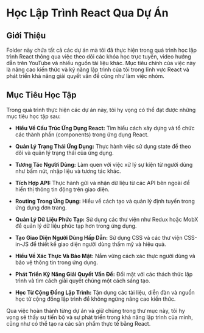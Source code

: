 # Học Lập Trình React Qua Dự Án

## Giới Thiệu

Folder này chứa tất cả các dự án mà tôi đã thực hiện trong quá trình học lập trình React thông qua việc theo dõi các khóa học trực tuyến, video hướng dẫn trên YouTube và nhiều nguồn tài liệu khác. Mục tiêu chính của việc này là nâng cao kiến thức và kỹ năng lập trình của tôi trong lĩnh vực React và phát triển khả năng giải quyết vấn đề cũng như làm việc nhóm.

## Mục Tiêu Học Tập

Trong quá trình thực hiện các dự án này, tôi hy vọng có thể đạt được những mục tiêu học tập sau:

- **Hiểu Về Cấu Trúc Ứng Dụng React:** Tìm hiểu cách xây dựng và tổ chức các thành phần (components) trong ứng dụng React.

- **Quản Lý Trạng Thái Ứng Dụng:** Thực hành việc sử dụng state để theo dõi và quản lý trạng thái của ứng dụng.

- **Tương Tác Người Dùng:** Làm quen với việc xử lý sự kiện từ người dùng như bấm nút, nhập liệu và tương tác khác.

- **Tích Hợp API:** Thực hành gửi và nhận dữ liệu từ các API bên ngoài để hiển thị thông tin động trên giao diện.

- **Routing Trong Ứng Dụng:** Hiểu về cách tạo và quản lý định tuyến trong ứng dụng đơn trang.

- **Quản Lý Dữ Liệu Phức Tạp:** Sử dụng các thư viện như Redux hoặc MobX để quản lý dữ liệu phức tạp hơn trong ứng dụng.

- **Tạo Giao Diện Người Dùng Hấp Dẫn:** Sử dụng CSS và các thư viện CSS-in-JS để thiết kế giao diện người dùng thẩm mỹ và hiệu quả.

- **Hiểu Về Xác Thực Và Bảo Mật:** Nắm vững cách xác thực người dùng và bảo vệ thông tin trong ứng dụng.

- **Phát Triển Kỹ Năng Giải Quyết Vấn Đề:** Đối mặt với các thách thức lập trình và tìm cách giải quyết chúng một cách sáng tạo.

- **Học Từ Cộng Đồng Lập Trình:** Tận dụng các tài liệu, diễn đàn và nguồn học từ cộng đồng lập trình để không ngừng nâng cao kiến thức.

Qua việc hoàn thành từng dự án và giữ chúng trong thư mục này, tôi hy vọng sẽ thấy sự tiến bộ và sự phát triển trong khả năng lập trình của mình, cũng như có thể tạo ra các sản phẩm thực tế bằng React.
